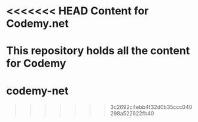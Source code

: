 <<<<<<< HEAD
Content for Codemy.net
==========

This repository holds all the content for Codemy
=======
codemy-net
==========
>>>>>>> 3c2692c4ebb4f32d0b35ccc040298a522622fb40
